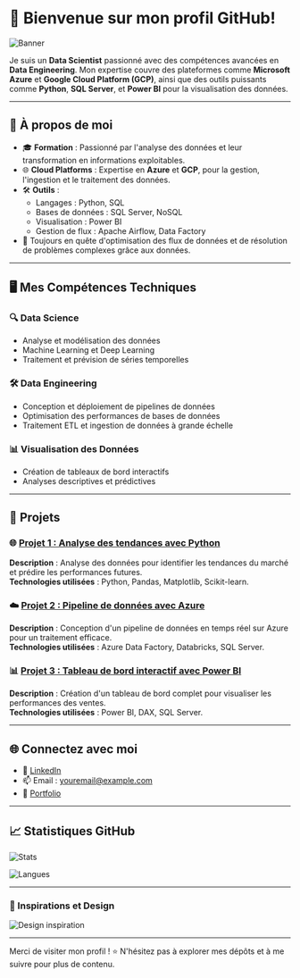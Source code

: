 # 👋 Bienvenue sur mon profil GitHub!

![Banner](https://your-image-link-here.com/banner.jpg)  

Je suis un **Data Scientist** passionné avec des compétences avancées en **Data Engineering**. Mon expertise couvre des plateformes comme **Microsoft Azure** et **Google Cloud Platform (GCP)**, ainsi que des outils puissants comme **Python**, **SQL Server**, et **Power BI** pour la visualisation des données.

---

## 🌟 À propos de moi
- 🎓 **Formation** : Passionné par l'analyse des données et leur transformation en informations exploitables.
- 🌐 **Cloud Platforms** : Expertise en **Azure** et **GCP**, pour la gestion, l'ingestion et le traitement des données.
- 🛠️ **Outils** : 
  - Langages : Python, SQL
  - Bases de données : SQL Server, NoSQL
  - Visualisation : Power BI
  - Gestion de flux : Apache Airflow, Data Factory
- 🚀 Toujours en quête d'optimisation des flux de données et de résolution de problèmes complexes grâce aux données.

---

## 🖥️ Mes Compétences Techniques

### 🔍 Data Science
- Analyse et modélisation des données
- Machine Learning et Deep Learning
- Traitement et prévision de séries temporelles

### 🛠️ Data Engineering
- Conception et déploiement de pipelines de données
- Optimisation des performances de bases de données
- Traitement ETL et ingestion de données à grande échelle

### 📊 Visualisation des Données
- Création de tableaux de bord interactifs
- Analyses descriptives et prédictives

---

## 📂 Projets

### 🌐 [Projet 1 : Analyse des tendances avec Python](https://github.com/username/project1)
**Description** : Analyse des données pour identifier les tendances du marché et prédire les performances futures.  
**Technologies utilisées** : Python, Pandas, Matplotlib, Scikit-learn.

### ☁️ [Projet 2 : Pipeline de données avec Azure](https://github.com/username/project2)
**Description** : Conception d'un pipeline de données en temps réel sur Azure pour un traitement efficace.  
**Technologies utilisées** : Azure Data Factory, Databricks, SQL Server.

### 📊 [Projet 3 : Tableau de bord interactif avec Power BI](https://github.com/username/project3)
**Description** : Création d'un tableau de bord complet pour visualiser les performances des ventes.  
**Technologies utilisées** : Power BI, DAX, SQL Server.

---

## 🌐 Connectez avec moi
- 💼 [LinkedIn](https://www.linkedin.com/in/your-profile)
- 📫 Email : youremail@example.com
- 🌟 [Portfolio](https://your-portfolio-link.com)

---

## 📈 Statistiques GitHub
![Stats](https://github-readme-stats.vercel.app/api?username=your-username&show_icons=true&theme=radical)  

![Langues](https://github-readme-stats.vercel.app/api/top-langs/?username=your-username&layout=compact&theme=radical)

---

### 🎨 Inspirations et Design
![Design inspiration](https://your-image-link-here.com/inspiration.jpg)

---

Merci de visiter mon profil ! ⭐ N'hésitez pas à explorer mes dépôts et à me suivre pour plus de contenu.
